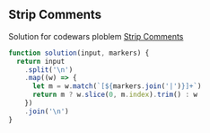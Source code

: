 ## Strip Comments

Solution for codewars ploblem [Strip Comments](https://www.codewars.com/kata/51c8e37cee245da6b40000bd)

```javascript
function solution(input, markers) {
  return input
    .split('\n')
    .map((w) => {
      let m = w.match(`[${markers.join('|')}]+`)
      return m ? w.slice(0, m.index).trim() : w
    })
    .join('\n')
}
```
